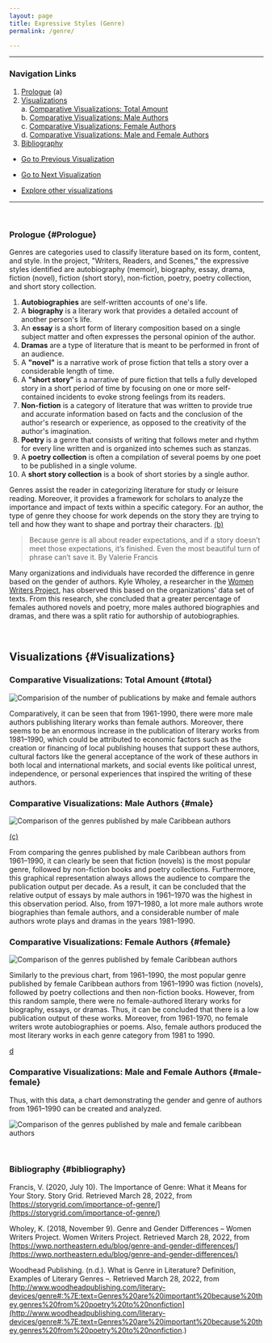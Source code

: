 ```yaml
---
layout: page
title: Expressive Styles (Genre)
permalink: /genre/

---
```


<style>
div {
  text-align: justify;
  text-justify: inter-word;
}


</style>

----------------------------------------------
### Navigation Links

1. [Prologue](#Prologue) (a)
2. [Visualizations](#Visualizations)<br/>
	a. [Comparative Visualizations: Total Amount](#total) <br/>
	b. [Comparative Visualizations: Male Authors](#male) <br/>
	c. [Comparative Visualizations: Female Authors](#female) <br/>
	d. [Comparative Visualizations: Male and Female Authors](#male-female)
3. [Bibliography](#bibliography)

* [Go to Previous Visualization](/mhea_DH/country)

* [Go to Next Visualization](/mhea_DH/themes)

* [Explore other visualizations](/mhea_DH/charts) 

--------------------------------------------------
<br/>

### Prologue {#Prologue}

Genres are categories used to classify literature based on its form, content, and style. In the project, "Writers, Readers, and Scenes," the expressive styles identified are autobiography (memoir), biography, essay, drama, fiction (novel), fiction (short story), non-fiction, poetry, poetry collection, and short story collection. 

1. **Autobiographies** are self-written accounts of one's life.
2. A **biography** is a literary work that provides a detailed account of another person's life.
3. An **essay** is a short form of literary composition based on a single subject matter and often expresses the personal opinion of the author.
4. **Dramas** are a type of literature that is meant to be performed in front of an audience.
5. A **"novel"** is a narrative work of prose fiction that tells a story over a considerable length of time.
6. A **"short story"** is a narrative of pure fiction that tells a fully developed story in a short period of time by focusing on one or more self-contained incidents to evoke strong feelings from its readers.
7. **Non-fiction** is a category of literature that was written to provide true and accurate information based on facts and the conclusion of the author's research or experience, as opposed to the creativity of the author's imagination. 
8. **Poetry** is a genre that consists of writing that follows meter and rhythm for every line written and is organized into schemes such as stanzas.
9. A **poetry collection** is often a compilation of several poems by one poet to be published in a single volume.
10. A **short story collection** is a book of short stories by a single author. 

Genres assist the reader in categorizing literature for study or leisure reading. Moreover, it provides a framework for scholars to analyze the importance and impact of texts within a specific category. For an author, the type of genre they choose for work depends on the story they are trying to tell and how they want to shape and portray their characters. [(b)](/genre/#male)

> Because genre is all about reader expectations, and if a story doesn’t meet those expectations, it’s finished. Even the most beautiful turn of phrase can’t save it. By Valerie Francis

Many organizations and individuals have recorded the difference in genre based on the gender of authors.  Kyle Wholey, a researcher in the [Women Writers Project](https://wwp.northeastern.edu/blog/genre-and-gender-differences/), has observed this based on the organizations' data set of texts. From this research, she concluded that a greater percentage of females authored novels and poetry, more males authored biographies and dramas, and there was a split ratio for authorship of autobiographies. 

<br/>

##  Visualizations {#Visualizations}

### Comparative Visualizations: Total Amount {#total}

![Comparision of the number of publications by make and female authors](https://createcaribbean.org/create/wp-content/uploads/2022/06/Comparison-of-the-number-of-publications-by-male-and-female-Caribbean-authors-from-1961-1990.png)

Comparatively, it can be seen that from 1961-1990, there were more male authors publishing literary works than female authors. Moreover, there seems to be an enormous increase in the publication of literary works from 1981–1990, which could be attributed to economic factors such as the creation or financing of local publishing houses that support these authors, cultural factors like the general acceptance of the work of these authors in both local and international markets, and social events like political unrest, independence, or personal experiences that inspired the writing of these authors. 
<br/>

### Comparative Visualizations: Male Authors {#male}

![Comparison of the genres published by male Caribbean authors](https://createcaribbean.org/create/wp-content/uploads/2022/06/Comparison-of-the-genres-of-published-literary-works-by-male-Caribbean-authors-from-1961%E2%80%931990.png)

[(c)](/genre/#female)

From comparing the genres published by male Caribbean authors from 1961–1990, it can clearly be seen that fiction (novels) is the most popular genre, followed by non-fiction books and poetry collections. Furthermore, this graphical representation always allows the audience to compare the publication output per decade. As a result, it can be concluded that the relative output of essays by male authors in 1961–1970 was the highest in this observation period. Also, from 1971–1980, a lot more male authors wrote biographies than female authors, and a considerable number of male authors wrote plays and dramas in the years 1981–1990. 
<br/>

### Comparative Visualizations: Female Authors {#female}

![Comparison of the genres published by female Caribbean authors](https://createcaribbean.org/create/wp-content/uploads/2022/06/Comparison-of-the-genres-of-published-literary-works-by-female-Caribbean-authors-from-1981%E2%80%931990.png)

Similarly to the previous chart, from 1961–1990, the most popular genre published by female Caribbean authors from 1961–1990 was fiction (novels), followed by poetry collections and then non-fiction books. However, from this random sample, there were no female-authored literary works for biography, essays, or dramas. Thus, it can be concluded that there is a low publication output of these works. Moreover, from 1961-1970, no female writers wrote autobiographies or poems. Also, female authors produced the most literary works in each genre category from 1981 to 1990.


[d](/expressive-style/)
<br/>

### Comparative Visualizations: Male and Female Authors {#male-female}

Thus, with this data, a chart demonstrating the gender and genre of authors from 1961–1990 can be created and analyzed. 

![Comparison of the genres published by male and female caribbean authors](https://createcaribbean.org/create/wp-content/uploads/2022/06/Comparison-of-the-genres-of-published-literary-works-by-male-and-female-Caribbean-authors-from-1961%E2%80%931990.png)

<br />

### Bibliography {#bibliography}

Francis, V. (2020, July 10). The Importance of Genre: What it Means for Your Story. Story Grid. Retrieved March 28, 2022, from [https://storygrid.com/importance-of-genre/](https://storygrid.com/importance-of-genre/)

Wholey, K. (2018, November 9). Genre and Gender Differences – Women Writers Project. Women Writers Project. Retrieved March 28, 2022, from 
[https://wwp.northeastern.edu/blog/genre-and-gender-differences/](https://wwp.northeastern.edu/blog/genre-and-gender-differences/)

Woodhead Publishing. (n.d.). What is Genre in Literature? Definition, Examples of Literary Genres –. Retrieved March 28, 2022, from [http://www.woodheadpublishing.com/literary-devices/genre#:%7E:text=Genres%20are%20important%20because%20they,genres%20from%20poetry%20to%20nonfiction](http://www.woodheadpublishing.com/literary-devices/genre#:%7E:text=Genres%20are%20important%20because%20they,genres%20from%20poetry%20to%20nonfiction.)
